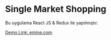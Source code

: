 # Single Market Shopping 

Bu uygulama React JS & Redux ile yapılmıştır. 

[Demo Link: emine.com](https://github.com/facebook/create-react-app).

